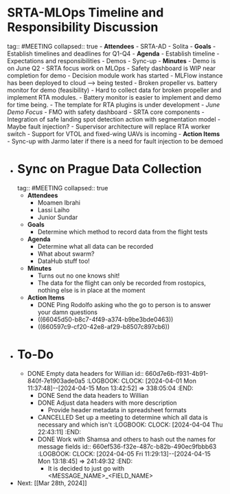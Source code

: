 # SRTA-MLOps Timeline and Responsibility Discussion
tag:: #MEETING
collapsed:: true
	- **Attendees**
		- SRTA-AD
		- Solita
	- **Goals**
		- Establish timelines and deadlines for Q1-Q4
	- **Agenda**
		- Establish timeline
		- Expectations and responsibilities
		- Demos
		- Sync-up
	- **Minutes**
		- Demo is on June Q2
		- SRTA focus work on MLOps
		- Safety dashboard is WIP near completion for demo
		- Decision module work has started
		- MLFlow instance has been deployed to cloud --> being tested
		- Broken propeller vs. battery monitor for demo (feasibility)
			- Hard to collect data for broken propeller and implement RTA modules.
			- Battery monitor is easier to implement and demo for time being.
		- The template for RTA plugins is under development
		- *June Demo Focus*
			- FMO with safety dashboard
			- SRTA core components
			- Integration of safe landing spot detection action with segmentation model
			- Maybe fault injection?
		- Supervisor architecture will replace RTA worker switch
		- Support for VTOL and fixed-wing UAVs is incoming
	- **Action Items**
		- Sync-up with Jarmo later if there is a need for fault injection to be demoed
- # Sync on Prague Data Collection
  tag:: #MEETING
  collapsed:: true
	- **Attendees**
		- Moamen Ibrahi
		- Lassi Laiho
		- Junior Sundar
	- **Goals**
		- Determine which method to record data from the flight tests
	- **Agenda**
		- Determine what all data can be recorded
		- What about swarm?
		- DataHub stuff too!
	- **Minutes**
		- Turns out no one knows shit!
		- The data for the flight can only be recorded from rostopics, nothing else is in place at the moment
	- **Action Items**
		- DONE Ping Rodolfo asking who the go to person is to answer your damn questions
		- ((66045d50-b8c7-4f49-a374-b9be3bde0463))
		- ((660597c9-cf20-42e8-af29-b8507c897cb6))
- # To-Do
	- DONE Empty data headers for Willian
	  id:: 660d7e6b-f931-4b91-840f-7e1903ade0a5
	  :LOGBOOK:
	  CLOCK: [2024-04-01 Mon 11:37:48]--[2024-04-15 Mon 13:42:52] =>  338:05:04
	  :END:
		- DONE Send the data headers to Willian
		- DONE Adjust data headers with more description
			- Provide header metadata in spreadsheet formats
		- CANCELLED Set up a meeting to determine which all data is necessary and which isn't
		  :LOGBOOK:
		  CLOCK: [2024-04-04 Thu 22:43:11]
		  :END:
		- DONE Work with Shamsa and others to hash out the names for message fields
		  id:: 660ef536-f32e-487c-b82b-490ec9fbbb63
		  :LOGBOOK:
		  CLOCK: [2024-04-05 Fri 11:29:13]--[2024-04-15 Mon 13:18:45] =>  241:49:32
		  :END:
			- It is decided to just go with <MESSAGE_NAME>_<FIELD_NAME>
- Next: [[Mar 28th, 2024]]